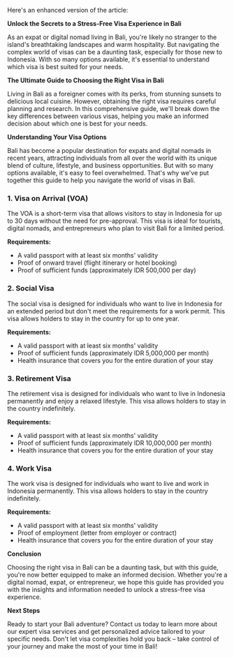 Here's an enhanced version of the article:

**Unlock the Secrets to a Stress-Free Visa Experience in Bali**

As an expat or digital nomad living in Bali, you're likely no stranger to the island's breathtaking landscapes and warm hospitality. But navigating the complex world of visas can be a daunting task, especially for those new to Indonesia. With so many options available, it's essential to understand which visa is best suited for your needs.

**The Ultimate Guide to Choosing the Right Visa in Bali**

Living in Bali as a foreigner comes with its perks, from stunning sunsets to delicious local cuisine. However, obtaining the right visa requires careful planning and research. In this comprehensive guide, we'll break down the key differences between various visas, helping you make an informed decision about which one is best for your needs.

**Understanding Your Visa Options**

Bali has become a popular destination for expats and digital nomads in recent years, attracting individuals from all over the world with its unique blend of culture, lifestyle, and business opportunities. But with so many options available, it's easy to feel overwhelmed. That's why we've put together this guide to help you navigate the world of visas in Bali.

### 1. Visa on Arrival (VOA)

The VOA is a short-term visa that allows visitors to stay in Indonesia for up to 30 days without the need for pre-approval. This visa is ideal for tourists, digital nomads, and entrepreneurs who plan to visit Bali for a limited period.

**Requirements:**

* A valid passport with at least six months' validity
* Proof of onward travel (flight itinerary or hotel booking)
* Proof of sufficient funds (approximately IDR 500,000 per day)

### 2. Social Visa

The social visa is designed for individuals who want to live in Indonesia for an extended period but don't meet the requirements for a work permit. This visa allows holders to stay in the country for up to one year.

**Requirements:**

* A valid passport with at least six months' validity
* Proof of sufficient funds (approximately IDR 5,000,000 per month)
* Health insurance that covers you for the entire duration of your stay

### 3. Retirement Visa

The retirement visa is designed for individuals who want to live in Indonesia permanently and enjoy a relaxed lifestyle. This visa allows holders to stay in the country indefinitely.

**Requirements:**

* A valid passport with at least six months' validity
* Proof of sufficient funds (approximately IDR 10,000,000 per month)
* Health insurance that covers you for the entire duration of your stay

### 4. Work Visa

The work visa is designed for individuals who want to live and work in Indonesia permanently. This visa allows holders to stay in the country indefinitely.

**Requirements:**

* A valid passport with at least six months' validity
* Proof of employment (letter from employer or contract)
* Health insurance that covers you for the entire duration of your stay

**Conclusion**

Choosing the right visa in Bali can be a daunting task, but with this guide, you're now better equipped to make an informed decision. Whether you're a digital nomad, expat, or entrepreneur, we hope this guide has provided you with the insights and information needed to unlock a stress-free visa experience.

**Next Steps**

Ready to start your Bali adventure? Contact us today to learn more about our expert visa services and get personalized advice tailored to your specific needs. Don't let visa complexities hold you back – take control of your journey and make the most of your time in Bali!
